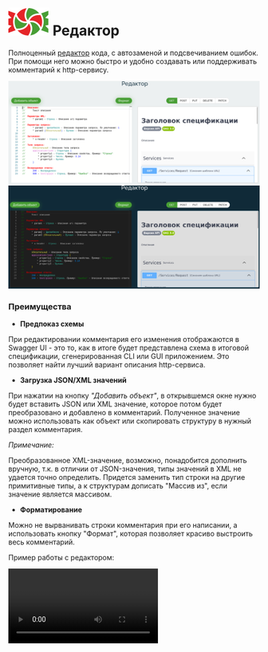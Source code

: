 # ![SWEET](../../logo/logo.svg) Редактор

Полноценный [редактор](https://1c-swagger.ru/#editor) кода, с автозаменой и подсвечиванием ошибок. При помощи него можно быстро и удобно создавать или поддерживать комментарий к http-сервису.

![SWEET](./images/editor-light.png#gh-light-mode-only) ![SWEET](./images/editor-dark.png#gh-dark-mode-only)

### Преимущества

- **Предпоказ схемы**

При редактировании комментария его изменения отображаются в Swagger UI - это то, как в итоге будет представлена схема в итоговой спецификации, сгенерированная CLI или GUI приложением. Это позволяет найти лучший вариант описания http-сервиса.

- **Загрузка JSON/XML значений**

При нажатии на кнопку *"Добавить объект"*, в открывшемся окне нужно будет вставить JSON или XML значение, которое потом будет преобразовано и добавлено в комментарий. 
Полученное значение можно использовать как объект или скопировать структуру в нужный раздел комментария.

*Примечание:*

Преобразованное XML-значение, возможно, понадобится дополнить вручную, т.к. в отличии от JSON-значения, типы значений в XML не удается точно определить. Придется заменить тип строки на другие примитивные типы, а к структурам дописать "Массив из", если значение является массивом.

- **Форматирование**

Можно не вырванивать строки комментария при его написании, а использовать кнопку "Формат", которая позволяет красиво выстроить весь комментарий.

Пример работы с редактором:

<video src="./images/editor-light.mp4"></video>